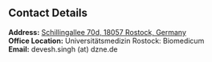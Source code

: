 
## Contact Details

<p><strong>Address:</strong> <a href="https://g.co/kgs/rxPUUfh">Schillingallee 70d, 18057 Rostock, Germany</a>
<br />
<strong>Office Location:</strong> Universitätsmedizin Rostock: Biomedicum
<br />
<strong>Email:</strong> <email>devesh.singh (at) dzne.de</email>
</p>
